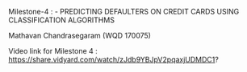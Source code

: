 Milestone-4 : -	PREDICTING DEFAULTERS ON CREDIT CARDS USING CLASSIFICATION ALGORITHMS

Mathavan Chandrasegaram (WQD 170075)

Video link for Milestone 4 : https://share.vidyard.com/watch/zJdb9YBJpV2pqaxjUDMDC1?
